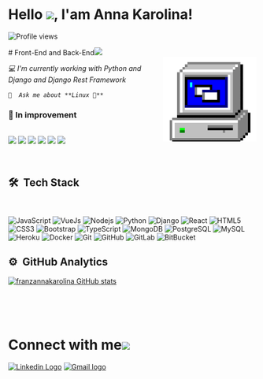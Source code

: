 <div>
  <h1 align="left">Hello <img src="https://raw.githubusercontent.com/kaueMarques/kaueMarques/master/hi.gif" width="30px">, I'am Anna Karolina!</h1>
  <p align="left"> <img src="https://komarev.com/ghpvc/?username=franzannakarolina&color=blueviolet" alt="Profile views" /> </p>
  # Front-End and Back-End<img src="https://github.com/TheDudeThatCode/TheDudeThatCode/blob/master/Assets/Mario_Hello_Big.gif" width="30px">
</div>

<!--
    &nbsp; [![HitCount](http://hits.dwyl.com/TheDudeThatCode/TheDudeThatCode.svg)](http://hits.dwyl.com/TheDudeThatCode/TheDudeThatCode)
 -->

<img align="right" alt="PC GIF" src="https://github.com/TheDudeThatCode/TheDudeThatCode/blob/master/Assets/PC.gif" width="190" />

<p>
  <em>
    💻 I'm currently working with Python and Django and Django Rest Framework<br>

    💬  Ask me about **Linux 🐧**

  </em>  
</p>

### 🌱 In improvement

  <p align="rigth">  <br>
    <img width="30px" src="https://cdn.jsdelivr.net/gh/devicons/devicon/icons/typescript/typescript-original.svg" />
    <img width="30px" src="https://cdn.jsdelivr.net/gh/devicons/devicon/icons/nextjs/nextjs-original-wordmark.svg" />
    <img width="30px" src="https://cdn.jsdelivr.net/gh/devicons/devicon/icons/nodejs/nodejs-original-wordmark.svg" />
    <img width="30px" src="https://cdn.jsdelivr.net/gh/devicons/devicon/icons/javascript/javascript-original.svg" />
    <img width="30px" src="https://cdn.jsdelivr.net/gh/devicons/devicon/icons/vuejs/vuejs-original-wordmark.svg" />
    <img width="30px" src="https://cdn.jsdelivr.net/gh/devicons/devicon/icons/react/react-original.svg" />
  </p>
<br>

## 🛠 &nbsp;Tech Stack <br>

<br>

![JavaScript](https://img.shields.io/badge/-JavaScript-black?style=flat-square&logo=javascript)
![VueJs](https://img.shields.io/badge/-vuejs-black?style=flat-square&logo=vue)
![Nodejs](https://img.shields.io/badge/-Nodejs-black?style=flat-square&logo=Node.js)
![Python](https://img.shields.io/badge/-Python-black?style=flat-square&logo=Python)
![Django](https://img.shields.io/badge/-Django-black?style=flat-square&logo=Django)
![React](https://img.shields.io/badge/-React-black?style=flat-square&logo=react)
![HTML5](https://img.shields.io/badge/-HTML5-E34F26?style=flat-square&logo=html5&logoColor=white)
![CSS3](https://img.shields.io/badge/-CSS3-1572B6?style=flat-square&logo=css3)
![Bootstrap](https://img.shields.io/badge/-Bootstrap-563D7C?style=flat-square&logo=bootstrap)
![TypeScript](https://img.shields.io/badge/-TypeScript-007ACC?style=flat-square&logo=typescript)
![MongoDB](https://img.shields.io/badge/-MongoDB-black?style=flat-square&logo=mongodb)
![PostgreSQL](https://img.shields.io/badge/-PostgreSQL-336791?style=flat-square&logo=postgresql)
![MySQL](https://img.shields.io/badge/-MySQL-black?style=flat-square&logo=mysql)
![Heroku](https://img.shields.io/badge/-Heroku-430098?style=flat-square&logo=heroku)
![Docker](https://img.shields.io/badge/-Docker-black?style=flat-square&logo=docker)
![Git](https://img.shields.io/badge/-Git-black?style=flat-square&logo=git)
![GitHub](https://img.shields.io/badge/-GitHub-181717?style=flat-square&logo=github)
![GitLab](https://img.shields.io/badge/-GitLab-FCA121?style=flat-square&logo=gitlab)
![BitBucket](https://img.shields.io/badge/-BitBucket-darkblue?style=flat-square&logo=bitbucket)

## ⚙️ &nbsp;GitHub Analytics

[![franzannakarolina GitHub stats](https://github-readme-stats.vercel.app/api?username=franzannakarolina)](https://github.com/franzannakarolina/github-readme-stats)
<!-- <img height="180em" src="https://github-readme-stats.vercel.app/api/top-langs/?username=franzannakarolina&layout=compact&theme=dracula&count_private=true" />
 -->
<br>

<!--
![Shubhamdeep's github stats](https://github-readme-stats.vercel.app/api?username=TheDudeThatCode&show_icons=true&hide_border=true)
 -->

<br>

<!-- <img src="https://github.com/TheDudeThatCode/TheDudeThatCode/blob/master/Assets/Mario_Gameplay.gif" alt="Mario Game" width="980">
 -->
<br>

# Connect with me<img src="https://github.com/TheDudeThatCode/TheDudeThatCode/blob/master/Assets/Handshake.gif" height="32px">

[<img src="https://github.com/TheDudeThatCode/TheDudeThatCode/blob/master/Assets/Linkedin.svg" alt="Linkedin Logo" width="32">](https://www.linkedin.com/in/anna-karolina-franz-b72242218/) [<img src="https://github.com/TheDudeThatCode/TheDudeThatCode/blob/master/Assets/Gmail.svg" alt="Gmail logo" height="32">](mailto:franz.karols@gmail.com)

<!-- |:---:|:---:|:---:|:---:|:---:|:---:|:---:|:---:| -->

<br>
